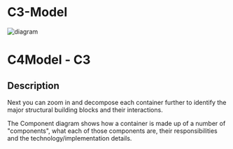 # C3-Model

![diagram](https://www.plantuml.com/plantuml/svg/0/rLfFR-Cs5hy7o7TWStA0J7BeddggcnZDO9EDctXciAU0bXYRZIHgICfDMlJ3f7jOp09pAlQoLtsnllT8IPH4EybkMs1xw5WKoVVlz_ugNnlBjQtoZAsLhen8tfGPjtTAvs-IB_Vtlf15abMfO6jhI_FLoOdcFnolf5rNIzYi4rLOKTZZHEKdFDMI5vkiAgkJqx-ycMUyiEykBqxWEc4iBDsUuku7Urm2kJ_WQYuBeVtb-tiNqxzVlLlSVdYxEB-zc7qx-zlPv13Nvq8RLKnIiH6PAeK-OWUN8bzgnIPdmeXYexADI9K--MvwU00ltvcgVj9IiMNzP6IYMAhOkLFL4IkLCPLal1G5DmnkowKnzJzWas2PaBRId1crr8BzeFIzANaYcAgO5d1GslfNkFVuuB1bobHmnKOQXLpTj0ziCYtB6v6SB4IolX0yxJC66Wf92rEAHDx9XBEI0_sGc3c2tOKHgqh0Ei_aZrmppbQWHS_rfif0YtmfCvdoL1W63CFblFvd_MzuwkGA-UPfBWjWQOh_IcCrJv7h-TN9UPHRnN8kOKTHVmOhuAKD_qHZh62hKj1le6BFYp29bfQpE5TbcO4Mh5J5DCfWojcKje1m8FtaT75rCjS0IrdohC-rAXEuXcTUk_3Z8wXm9tUAyP0QQ9uRMBDom_6TWup8H6CHgUid1kA0HGgrKQQ335XDYrnjH96YUGtl8Mr01uoUQdX1cjZVknPPY7Nlv9Uyu2l2_ZUL0Q0GAKwqc1WY1Z1O4LHYu039rql5TGgCcFv9nXLe2LHbHGXGOWpP2j7-t_2r6xN_0sCUpYEUvZt_Rh6N1vOQSuaMTVY2CrRTYs8twqSXvs7S6DpSSJk2-Vy1u_jxDuy6r7_xZQgAbEl7oOXf7mEONpauP3_jxp7_dpizoTsx2xMInKsYXK0dlnh4Ato9phmG6MyN1l9Xjk74QLBvu-u5P8IrYoe3qgryfn18KVb0uJIyyaEpuM3u1c88F2ZY3fnsoRErSh5QwHKlmDDeQumgJn9Gc8LqToTNU2_zg1fvaTGSWf9ihE98g8G4bwbKEKf9GXqnyG09s8GQyBPfY2AyOYgEoJujwryDH7RIBgi_KN1qyTq5jIg0Mq-qRLI6ikwWm3CBHeDKbgsg7C9gqbSBHlgOV5wfBMw1o5dp6rNvlebypdJ0OrP_jfXPCQQ0Vkd_PkGACSlX7WVb7CeQkFpRpfNU3yuZxIc9rC4OwZHRePjQMSRyBqQpyTg31Vte0r7qxU_sncx1Qim4oT3TeueDqDNaCvYRz30tLytsgFU8vLgfUxpsW__Pumx0cSeedyt925GZi0nDsrfJRubKGr16xjjbnL4IWjJychjRQmLtkhNNSjbOBBYe2kil3FXOYwXUb0Rjz4gO5n0Ap1ZGQbQXikmgl1x_8ppu3A7quxPmUXtaa554xQTt2gNzMFEi9546NCJX_LGHnh5154ebLOcwkqrIb2yW1CC_MOoN6E6Ne3OKUMYfs9slHUvhxz-DtjVUzd84XpU_0CGnOgz0yL2EdtUKCjFAheCw1X-ZHKoNvm0cMKR5ZtzmROfWrDxwi6lhJ_cm9-kIs_1k80hczlNXBXB0djj8GDz1owLVmNZlW5FEnqeQwRR6k5b3osdNFIxEQOcThaLoZqIleJY2VgX-GeMNm1fa5cfciKyrlFuFrZGSsgUsRziczkAn59Jx85-Qk8Gts7z09UOQkVepe0T8Mk4Yo9UKQk6el1CQJZhn1s9F2kheZjZ5sNH-nFug7fDCyVl3YATljqN8xdkEJjYIyLKSDttj4YU9qcdJK3TLGP-z5g9RGNfwyJR0A3mT78uGUZjxi5I_d0ah4XyRwNTh-asaWfazG34DLJLKP50wrK-PD5Zxslg9IYXeFvRKv4MEHspQCZ67SXQSNnPO4_e7ZZ4DtNy6LGcPTbXICQeVIhyTzIbyGuv2CpTjMg-vYraiKjGnKU0kJOVTf0M8qHE4eUdyRSJa0wMDs7ysX9GoZ22bZ0SGg4iVZJGxtTiR8F0nlga_EH-3haSieOABIPsIWhPMbmwk7XFkeGK5LPr8a4OR6tgfeVb0k9AMK_wnmgQiWpOSX9HAMz6S4dDdw_xKi_VZVKQp431TDC_753FckZK27WdTecS4GXOZNznMzZE00pjVBEQUbUrcHRx02KBR-gMeWGFSZ32_fNsu9fFsVG_PkvCPTe1t_4VMkOExYOAUuTc69b1ioOka4tXd2zmmlns0YhMDLRyndjC8hSAgAWaEq9Yj_do70rVYYqA5zift8rMEawacMKSxor5n-Jf6mvBJ_8xCZiQ_VrgQt1LhJfKMOIg0noWO_xGataVz89wr83AxogAWsGqcLorOSBwSqbGr5NUoa1f3Z3HTgGajEAMDRdx6SMIBK_GStl9yYLGZax9NopF2skj42Y7r1qkr2qEN64rMLCUqupk_59_V-PUp3KIW2mbh1G6g-OcawLsh4wDouRem7yl0ZWfBCoo3dCFXPDuu4S5B0NfMfarNA78kivXnw4KFr4sOzGQQuGOJHNUOfIX7TUKOH5OKC0ThbJZLIjOWb79ikCgjcIEvOaBH1nSSJEDdE9JKYEzXUIlB2x-JAjtcTyklLzht5MgGxDXjaKNzImuX2pIZ8USwhAGgDbZPOgQnpeRTrf35-8bTY0foctqCODLRtvOqU_tkmE7YITCNHjwma2N1NBbAoRZU2Ol8Tn1qFst9VAN8WkzNv55ubNX0BQYlc9lhuR2IC3AvuvcX1aH27m6-gwM1D0B12HBMuP6VR0RZQ0obr1DCBgu-7B7BsTdRTvVi-FZuC8QHibf2wb-VhddXt7AE2q7F5euPQKYkC307H8jWqjcL4W0OgXIwGa4qvR2VP7VJqgQom15XMty_6qhyM30mkL-96jitwxzh70db3M9AwwWSUW4eeKqp578ix9Xsze2_XRNtFbDYI7w0BVM_YaJoFWd_AP7UDuoZHJndFj9begr7_G6gMLmAmBTmmd-5bAj2wIRA34PbKSN616eDsdwBFrisnfpxloauuvOlkS4werbYpHfAFu4AowwqC1_TzzUfpi45mUD65ca_V_M6BTl93ROFmigBpxaYwSNRMn2_-0Gr6zjt3nKYy5inTg1UBSRrSZAbALZMzMvHipJbS42W-VccRKXUO1RLZIP7TcbRdUqqPnwtxhOsHZGvUzYAT1-sXzyC-uEt0IV3NSFCyinsNnu_iwkBMizi35h0aJmzB0SbrIui3hQz0Em11_CsX9GkFO0nC7PSy-LIsillnY6z_n4NHpFY0N86l9_EvpGvxxBCpBqv62px0nHQQK3GJ26Y2QVxev3ZRJxMv-1iT8NfHUz1h_ur5CpqbqE_0G00)

# C4Model - C3

## Description
Next you can zoom in and decompose each container further to identify the major structural building blocks and their interactions.

The Component diagram shows how a container is made up of a number of "components", what each of those components are, their responsibilities and the technology/implementation details.
